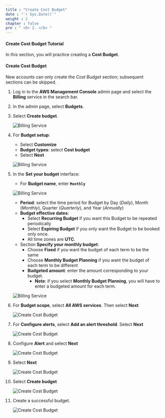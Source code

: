 ```yaml
---
title : "Create Cost Budget"
date : "`r Sys.Date()`"
weight : 2
chapter : false
pre : " <b> 2. </b> "
---
```


#### Create Cost Budget Tutorial

In this section, you will practice creating a **Cost Budget**.

#### Create Cost Budget

New accounts can only create the *Cost Budget* section; subsequent sections can be skipped.

1. Log in to the **AWS Management Console** admin page and select the **Billing** service in the search bar.

2. In the admin page, select **Budgets**.

3. Select **Create budget**.

   ![Billing Service](/images/2/0001.png?featherlight=false&width=90pc)

4. For **Budget setup**:

   - Select **Customize**
   - **Budget types**: select **Cost budget**
   - Select **Next**

   ![Billing Service](/images/2/0002.png?featherlight=false&width=90pc)

5. In the **Set your budget** interface:

   - For **Budget name**, enter **`Monthly`**

   ![Billing Service](/images/2/0003.png?featherlight=false&width=90pc)

   - **Period**: select the time period for Budget by Day (*Daily*), Month (*Monthly*), Quarter (*Quarterly*), and Year (*Annually*)
   - **Budget effective dates**:
       - Select **Recurring Budget** if you want this Budget to be repeated periodically
       - Select **Expiring Budget** if you only want the Budget to be booked only once.
       - All time zones are **UTC**.
   - Section **Specify your monthly budget**:
       - Choose **Fixed** if you want the budget of each term to be the same
       - Choose **Monthly Budget Planning** if you want the budget of each term to be different
       - **Budgeted amount**: enter the amount corresponding to your budget.
           - **Note**: if you select **Monthly Budget Planning**, you will have to enter a budgeted amount for each term.

   ![Billing Service](/images/2/0004.png?featherlight=false&width=90pc)

6. For **Budget scope**, select **All AWS services**. Then select **Next**

   ![Create Cost Budget](/images/2/0005.png?featherlight=false&width=90pc)

7. For **Configure alerts**, select **Add an alert threshold**. Select **Next**

   ![Create Cost Budget](/images/2/0006.png?featherlight=false&width=90pc)

8. Configure **Alert** and select **Next**

   ![Create Cost Budget](/images/2/0007.png?featherlight=false&width=90pc)

9. Select **Next**

   ![Create Cost Budget](/images/2/0008.png?featherlight=false&width=90pc)

10. Select **Create budget**

    ![Create Cost Budget](/images/2/0009.png?featherlight=false&width=90pc)

11. Create a successful budget.

    ![Create Cost Budget](/images/2/00010.png?featherlight=false&width=90pc)
